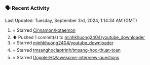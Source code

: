 ### 🗣 Recent Activity

<!--RECENT_ACTIVITY:last_update-->
Last Updated: Tuesday, September 3rd, 2024, 1:14:34 AM (GMT)
<!--RECENT_ACTIVITY:last_update_end-->
<!--RECENT_ACTIVITY:start-->
1. ⭐ Starred [Cinnamon/kotaemon](https://github.com/Cinnamon/kotaemon)<br>
2. ⬆️ Pushed 1 commit(s) to [minhkhuong2404/youtube_downloader](https://github.com/minhkhuong2404/youtube_downloader)<br>
3. ⭐ Starred [minhkhuong2404/youtube_downloader](https://github.com/minhkhuong2404/youtube_downloader)<br>
4. ⭐ Starred [tmsanghoclaptrinh/tmsang-hoc-thuat-toan](https://github.com/tmsanghoclaptrinh/tmsang-hoc-thuat-toan)<br>
5. ⭐ Starred [DopplerHQ/awesome-interview-questions](https://github.com/DopplerHQ/awesome-interview-questions)<br>
<!--RECENT_ACTIVITY:end-->
